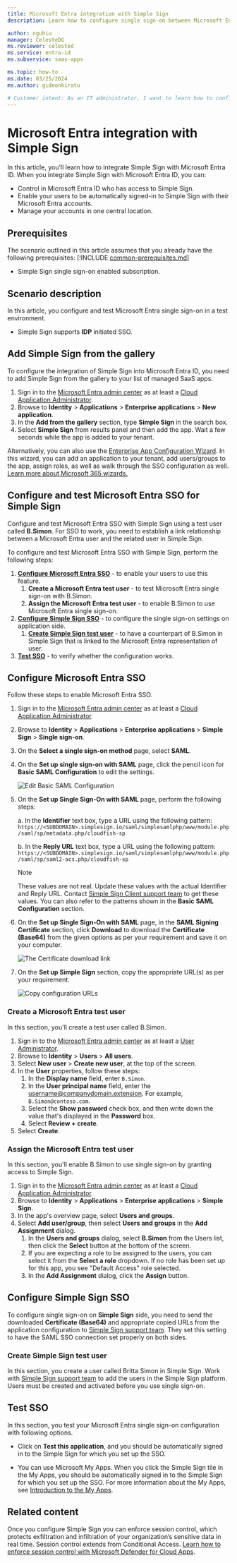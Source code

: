 ```yaml
---
title: Microsoft Entra integration with Simple Sign
description: Learn how to configure single sign-on between Microsoft Entra ID and Simple Sign.

author: nguhiu
manager: CelesteDG
ms.reviewer: celested
ms.service: entra-id
ms.subservice: saas-apps

ms.topic: how-to
ms.date: 03/25/2024
ms.author: gideonkiratu

# Customer intent: As an IT administrator, I want to learn how to configure single sign-on between Microsoft Entra ID and Simple Sign so that I can control who has access to Simple Sign, enable automatic sign-in with Microsoft Entra accounts, and manage my accounts in one central location.
---
```

# Microsoft Entra integration with Simple Sign

In this article,  you'll learn how to integrate Simple Sign with Microsoft Entra ID. When you integrate Simple Sign with Microsoft Entra ID, you can:

* Control in Microsoft Entra ID who has access to Simple Sign.
* Enable your users to be automatically signed-in to Simple Sign with their Microsoft Entra accounts.
* Manage your accounts in one central location.

## Prerequisites
The scenario outlined in this article assumes that you already have the following prerequisites:
[!INCLUDE [common-prerequisites.md](~/identity/saas-apps/includes/common-prerequisites.md)]
* Simple Sign single sign-on enabled subscription.

## Scenario description

In this article,  you configure and test Microsoft Entra single sign-on in a test environment.

* Simple Sign supports **IDP** initiated SSO.

## Add Simple Sign from the gallery

To configure the integration of Simple Sign into Microsoft Entra ID, you need to add Simple Sign from the gallery to your list of managed SaaS apps.

1. Sign in to the [Microsoft Entra admin center](https://entra.microsoft.com) as at least a [Cloud Application Administrator](~/identity/role-based-access-control/permissions-reference.md#cloud-application-administrator).
1. Browse to **Identity** > **Applications** > **Enterprise applications** > **New application**.
1. In the **Add from the gallery** section, type **Simple Sign** in the search box.
1. Select **Simple Sign** from results panel and then add the app. Wait a few seconds while the app is added to your tenant.

 Alternatively, you can also use the [Enterprise App Configuration Wizard](https://portal.office.com/AdminPortal/home?Q=Docs#/azureadappintegration). In this wizard, you can add an application to your tenant, add users/groups to the app, assign roles, as well as walk through the SSO configuration as well. [Learn more about Microsoft 365 wizards.](/microsoft-365/admin/misc/azure-ad-setup-guides)

<a name='configure-and-test-azure-ad-sso-for-simple-sign'></a>

## Configure and test Microsoft Entra SSO for Simple Sign

Configure and test Microsoft Entra SSO with Simple Sign using a test user called **B.Simon**. For SSO to work, you need to establish a link relationship between a Microsoft Entra user and the related user in Simple Sign.

To configure and test Microsoft Entra SSO with Simple Sign, perform the following steps:

1. **[Configure Microsoft Entra SSO](#configure-azure-ad-sso)** - to enable your users to use this feature.
    1. **Create a Microsoft Entra test user** - to test Microsoft Entra single sign-on with B.Simon.
    1. **Assign the Microsoft Entra test user** - to enable B.Simon to use Microsoft Entra single sign-on.
1. **[Configure Simple Sign SSO](#configure-simple-sign-sso)** - to configure the single sign-on settings on application side.
    1. **[Create Simple Sign test user](#create-simple-sign-test-user)** - to have a counterpart of B.Simon in Simple Sign that is linked to the Microsoft Entra representation of user.
1. **[Test SSO](#test-sso)** - to verify whether the configuration works.

<a name='configure-azure-ad-sso'></a>

## Configure Microsoft Entra SSO

Follow these steps to enable Microsoft Entra SSO.

1. Sign in to the [Microsoft Entra admin center](https://entra.microsoft.com) as at least a [Cloud Application Administrator](~/identity/role-based-access-control/permissions-reference.md#cloud-application-administrator).
1. Browse to **Identity** > **Applications** > **Enterprise applications** > **Simple Sign** > **Single sign-on**.
1. On the **Select a single sign-on method** page, select **SAML**.
1. On the **Set up single sign-on with SAML** page, click the pencil icon for **Basic SAML Configuration** to edit the settings.

   ![Edit Basic SAML Configuration](common/edit-urls.png)

1. On the **Set up Single Sign-On with SAML** page, perform the following steps:

    a. In the **Identifier** text box, type a URL using the following pattern:
    `https://<SUBDOMAIN>.simplesign.io/saml/simplesamlphp/www/module.php/saml/sp/metadata.php/cloudfish-sp`

    b. In the **Reply URL** text box, type a URL using the following pattern:
    `https://<SUBDOMAIN>.simplesign.io/saml/simplesamlphp/www/module.php/saml/sp/saml2-acs.php/cloudfish-sp`

	> [!NOTE]
	> These values are not real. Update these values with the actual Identifier and Reply URL. Contact [Simple Sign Client support team](mailto:info@simplesign.io) to get these values. You can also refer to the patterns shown in the **Basic SAML Configuration** section.

1. On the **Set up Single Sign-On with SAML** page, in the **SAML Signing Certificate** section, click **Download** to download the **Certificate (Base64)** from the given options as per your requirement and save it on your computer.

	![The Certificate download link](common/certificatebase64.png)

1. On the **Set up Simple Sign** section, copy the appropriate URL(s) as per your requirement.

	![Copy configuration URLs](common/copy-configuration-urls.png)

<a name='create-an-azure-ad-test-user'></a>

### Create a Microsoft Entra test user

In this section, you'll create a test user called B.Simon.

1. Sign in to the [Microsoft Entra admin center](https://entra.microsoft.com) as at least a [User Administrator](~/identity/role-based-access-control/permissions-reference.md#user-administrator).
1. Browse to **Identity** > **Users** > **All users**.
1. Select **New user** > **Create new user**, at the top of the screen.
1. In the **User** properties, follow these steps:
   1. In the **Display name** field, enter `B.Simon`.  
   1. In the **User principal name** field, enter the username@companydomain.extension. For example, `B.Simon@contoso.com`.
   1. Select the **Show password** check box, and then write down the value that's displayed in the **Password** box.
   1. Select **Review + create**.
1. Select **Create**.

<a name='assign-the-azure-ad-test-user'></a>

### Assign the Microsoft Entra test user

In this section, you'll enable B.Simon to use single sign-on by granting access to Simple Sign.

1. Sign in to the [Microsoft Entra admin center](https://entra.microsoft.com) as at least a [Cloud Application Administrator](~/identity/role-based-access-control/permissions-reference.md#cloud-application-administrator).
1. Browse to **Identity** > **Applications** > **Enterprise applications** > **Simple Sign**.
1. In the app's overview page, select **Users and groups**.
1. Select **Add user/group**, then select **Users and groups** in the **Add Assignment** dialog.
   1. In the **Users and groups** dialog, select **B.Simon** from the Users list, then click the **Select** button at the bottom of the screen.
   1. If you are expecting a role to be assigned to the users, you can select it from the **Select a role** dropdown. If no role has been set up for this app, you see "Default Access" role selected.
   1. In the **Add Assignment** dialog, click the **Assign** button.

## Configure Simple Sign SSO

To configure single sign-on on **Simple Sign** side, you need to send the downloaded **Certificate (Base64)** and appropriate copied URLs from the application configuration to [Simple Sign support team](mailto:info@simplesign.io). They set this setting to have the SAML SSO connection set properly on both sides.

### Create Simple Sign test user

In this section, you create a user called Britta Simon in Simple Sign. Work with [Simple Sign support team](mailto:info@simplesign.io) to add the users in the Simple Sign platform. Users must be created and activated before you use single sign-on.

## Test SSO

In this section, you test your Microsoft Entra single sign-on configuration with following options.

* Click on **Test this application**, and you should be automatically signed in to the Simple Sign for which you set up the SSO.

* You can use Microsoft My Apps. When you click the Simple Sign tile in the My Apps, you should be automatically signed in to the Simple Sign for which you set up the SSO. For more information about the My Apps, see [Introduction to the My Apps](https://support.microsoft.com/account-billing/sign-in-and-start-apps-from-the-my-apps-portal-2f3b1bae-0e5a-4a86-a33e-876fbd2a4510).

## Related content

Once you configure Simple Sign you can enforce session control, which protects exfiltration and infiltration of your organization’s sensitive data in real time. Session control extends from Conditional Access. [Learn how to enforce session control with Microsoft Defender for Cloud Apps](/cloud-app-security/proxy-deployment-aad).
